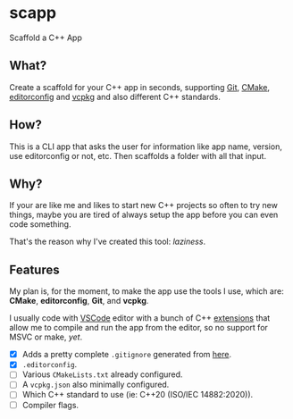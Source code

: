 # scapp

Scaffold a C++ App

## What?

Create a scaffold for your C++ app in seconds, supporting [Git](https://git-scm.com/), [CMake](https://cmake.org/), [editorconfig](https://editorconfig.org/) and [vcpkg](https://vcpkg.io/en/index.html) and also different C++ standards.

## How?

This is a CLI app that asks the user for information like app name, version, use editorconfig or not, etc. Then scaffolds a folder with all that input.

## Why?

If your are like me and likes to start new C++ projects so often to try new things, maybe you are tired of always setup the app before you can even code something.

That's the reason why I've created this tool: *laziness*.

## Features

My plan is, for the moment, to make the app use the tools I use, which are: **CMake**, **editorconfig**, **Git**, and **vcpkg**.

I usually code with [VSCode](https://code.visualstudio.com/) editor with a bunch of C++ [extensions](https://marketplace.visualstudio.com/items?itemName=ms-vscode.cpptools-extension-pack) that allow me to compile and run the app from the editor, so no support for MSVC or make, *yet*.

- [x] Adds a pretty complete `.gitignore` generated from [here](https://www.toptal.com/developers/gitignore?templates=windows,macos,linux,node,c++,visualstudiocode,emacs,vim,visualstudio,cmake,vcpkg,intellij+all).
- [x] `.editorconfig`.
- [ ] Various `CMakeLists.txt` already configured.
- [ ] A `vcpkg.json` also minimally configured.
- [ ] Which C++ standard to use (ie: C++20 (ISO/IEC 14882:2020)).
- [ ] Compiler flags.
